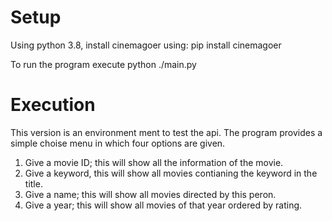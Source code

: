# Setup
Using python 3.8, install cinemagoer using:
pip install cinemagoer

To run the program execute
python ./main.py

# Execution
This version is an environment ment to test the api.
The program provides a simple choise menu in which four options are given.
1. Give a movie ID; this will show all the information of the movie.
2. Give a keyword, this will show all movies contianing the keyword in the title.
3. Give a name; this will show all movies directed by this peron.
4. Give a year; this will show all movies of that year ordered by rating.
